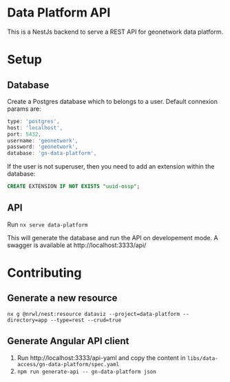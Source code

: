 # Data Platform API

This is a NestJs backend to serve a REST API for geonetwork data platform.

# Setup

## Database

Create a Postgres database which to belongs to a user.
Default connexion params are:

```js
type: 'postgres',
host: 'localhost',
port: 5432,
username: 'geonetwork',
password: 'geonetwork',
database: 'gn-data-platform',
```

If the user is not superuser, then you need to add an extension within the database:

```sql
CREATE EXTENSION IF NOT EXISTS "uuid-ossp";
```

## API

Run `nx serve data-platform`

This will generate the database and run the API on developement mode.
A swagger is available at http://localhost:3333/api/

# Contributing

## Generate a new resource

```
nx g @nrwl/nest:resource dataviz --project=data-platform --directory=app --type=rest --crud=true
```

## Generate Angular API client

1. Run http://localhost:3333/api-yaml and copy the content in `libs/data-access/gn-data-platform/spec.yaml`
2. `npm run generate-api -- gn-data-platform json`

